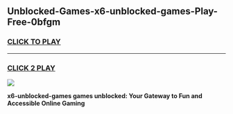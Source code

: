
## Unblocked-Games-x6-unblocked-games-Play-Free-0bfgm
<h3>
<a href="https://premium76.site?title=x6-unblocked-games&ref=17A">CLICK TO PLAY</a></h3>
<hr>

<h3>
<a href="https://premium76.site?title=x6-unblocked-games&ref=17A">CLICK 2 PLAY</a>
  
</h3>

<a href="https://premium76.site?title=x6-unblocked-games&ref=17A"><img src="https://clearcache.store/games.png"></a>


**x6-unblocked-games games unblocked: Your Gateway to Fun and Accessible Online Gaming**
